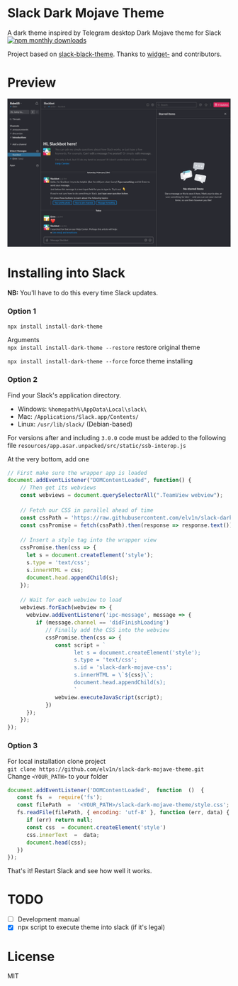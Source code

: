 # Slack Dark Mojave Theme      
A dark theme inspired by Telegram desktop Dark Mojave theme for Slack      
[![npm monthly downloads](https://img.shields.io/npm/dm/install-dark-theme.svg)](https://www.npmjs.com/package/install-dark-theme)

Project based on  [slack-black-theme](https://github.com/widget-/slack-black-theme). Thanks to [widget-](https://github.com/widget-) and contributors.    
# Preview    
![Screenshot](https://raw.githubusercontent.com/elv1n/slack-dark-mojave-theme/master/preview.png)
    
# Installing into Slack      
 **NB:** You'll have to do this every time Slack updates.      
  
### Option 1  
```shell  
npx install install-dark-theme  
```  
Arguments  
`npx install install-dark-theme --restore`  restore original theme

`npx install install-dark-theme --force` force theme installing 
 
  
### Option 2  
  Find your Slack's application directory.      
      
* Windows: `%homepath%\AppData\Local\slack\`  
* Mac: `/Applications/Slack.app/Contents/`  
* Linux: `/usr/lib/slack/` (Debian-based)      
      
For versions after and including `3.0.0` code must be added to the following file `resources/app.asar.unpacked/src/static/ssb-interop.js`  
    
  At the very bottom, add one      
      
```js      
// First make sure the wrapper app is loaded      
document.addEventListener("DOMContentLoaded", function() {      
    // Then get its webviews      
    const webviews = document.querySelectorAll(".TeamView webview");      
        
    // Fetch our CSS in parallel ahead of time      
    const cssPath = 'https://raw.githubusercontent.com/elv1n/slack-dark-mojave-theme/master/style.css';      
    const cssPromise = fetch(cssPath).then(response => response.text());      
      
    // Insert a style tag into the wrapper view    
    cssPromise.then(css => {    
      let s = document.createElement('style');    
      s.type = 'text/css';    
      s.innerHTML = css;    
      document.head.appendChild(s);    
    });    
      
    // Wait for each webview to load      
    webviews.forEach(webview => {      
      webview.addEventListener('ipc-message', message => {      
         if (message.channel == 'didFinishLoading')      
            // Finally add the CSS into the webview      
            cssPromise.then(css => {      
               const script = `      
                     let s = document.createElement('style');      
                     s.type = 'text/css';      
                     s.id = 'slack-dark-mojave-css';      
                     s.innerHTML = \`${css}\`;      
                     document.head.appendChild(s);      
                     `      
               webview.executeJavaScript(script);      
            })      
      });      
    });      
});      
```      
      
### Option 3  
  For local installation clone project      
`git clone https://github.com/elv1n/slack-dark-mojave-theme.git`      
 Change `<YOUR_PATH>` to your folder      
      
```js      
document.addEventListener('DOMContentLoaded',  function  ()  {      
   const fs  =  require('fs');      
   const filePath  =  '<YOUR_PATH>/slack-dark-mojave-theme/style.css';      
   fs.readFile(filePath, { encoding: 'utf-8' }, function (err, data) {      
      if (err) return null;      
      const css  = document.createElement('style')      
      css.innerText  =  data;      
      document.head(css);      
   })      
});      
```      
      
That's it! Restart Slack and see how well it works.      
      
# TODO      
    
 - [ ] Development manual      
 - [x] npx script to execute theme into slack (if it's legal)      
      
# License      
 MIT
